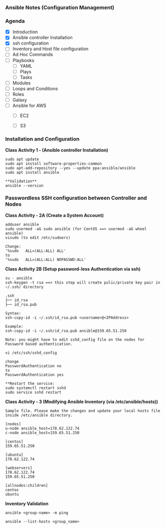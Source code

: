 ### ##############################
### Ansible Notes (Configuration Management)
### ##############################


### Agenda

- [x] Introduction
- [x] Ansible controller Installation
- [x] ssh configuration
- [ ] Inventory and Host file configuration
- [ ] Ad Hoc Commands
- [ ] Playbooks
    - [ ] YAML
    - [ ] Plays
    - [ ] Tasks
- [ ] Modules
- [ ] Loops and Conditions
- [ ] Roles
- [ ] Galaxy
- [ ] Ansible for AWS
    - [ ] EC2
    - [ ] S3


### Installation and Configuration

**Class Activity 1 - (Ansible controller Installation)**

```
sudo apt update
sudo apt install software-properties-common
sudo apt-add-repository --yes --update ppa:ansible/ansible
sudo apt install ansible

**Validation**
ansible --version
```
### Passwordless SSH configuration between Controller and Nodes
**Class Activity - 2A (Create a System Account)**
```
adduser ansible
sudo usermod -aG sudo ansible (for CentOS ==> usermod -aG wheel ansible)
visudo (to edit /etc/sudoers)

Change:
'%sudo   ALL=(ALL:ALL) ALL'
to
'%sudo   ALL=(ALL:ALL) NOPASSWD:ALL'
```

**Class Activity 2B (Setup password-less Authentication via ssh)**
```
su - ansible
ssh-keygen -t rsa ==> this step will create pulic/private key pair in ~/.ssh/ directory

.ssh
├── id_rsa
├── id_rsa.pub

Syntax:
ssh-copy-id -i ~/.ssh/id_rsa.pub <username>@<IPAddress>

Example:
ssh-copy-id -i ~/.ssh/id_rsa.pub ansible@159.65.51.250

Note: you might have to edit sshd_config file on the nodes for Password based authentication.

vi /etc/ssh/sshd_config

change
PasswordAuthentication no
to
PasswordAuthentication yes

**Restart the service:
sudo systemctl restart sshd
sudo service sshd restart

```
**Class Activity - 3 (Modifying Ansible Inventory (via /etc/ansible/hosts))**
```
Sample file. Please make the changes and update your local hosts file inside /etc/ansible directory.

[nodes]
u-node ansible_host=178.62.122.74
c-node ansible_host=159.65.51.250

[centos]
159.65.51.250

[ubuntu]
178.62.122.74

[webservers]
178.62.122.74
159.65.51.250

[allnodes:children]
centos
ubuntu
```
**Inventory Validation**
```
ansible <group-name> -m ping

ansible --list-hosts <group_name>
```

